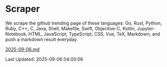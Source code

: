 # Scraper

We scrape the github trending page of these languages: Go, Rust, Python, Ruby, C++, C, Java, Shell, Makefile, Swift, Objective-C, Kotlin, Jupyter-Notebook, HTML, JavaScript, TypeScript, CSS, Vue, TeX, Markdown, and push a markdown result everyday.

[2025-09-06.md](https://github.com/yangwenmai/github-trending-backup/blob/master/2025-09-06.md)

Last Updated: 2025-09-06 04:00:06